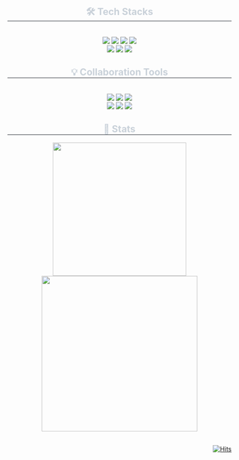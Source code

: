 <div align= "center"> 
    <div align= "center">
      <h2 style="border-bottom: 1px solid #21262d; color: #c9d1d9;"> 🛠️ Tech Stacks </h2> <br> 
      <div style="margin: 0 auto; text-align: center;" align= "center"> 
            <img src="https://img.shields.io/badge/javascript-F7DF1E?style=for-the-badge&logo=javascript&logoColor=black"> 
            <img src="https://img.shields.io/badge/React-61DAFB?style=for-the-badge&logo=React&logoColor=white">
            <img src="https://img.shields.io/badge/typescript-3178C6?style=for-the-badge&logo=typescript&logoColor=white">
            <img src="https://img.shields.io/badge/React Query-FF4154?style=for-the-badge&logo=React Query&logoColor=white"><br/>
            <img src="https://img.shields.io/badge/Tailwind CSS-06B6D4?style=for-the-badge&logo=Tailwind CSS&logoColor=white">
            <img src="https://img.shields.io/badge/Prettier-F7B93E?style=for-the-badge&logo=Prettier&logoColor=white">
            <img src="https://img.shields.io/badge/Eslint-4B32C3?style=for-the-badge&logo=Eslint&logoColor=white">
      </div>
      <h2 style="border-bottom: 1px solid #21262d; color: #c9d1d9;"> 💡 Collaboration Tools </h2> <br> 
      <div style="margin: 0 auto; text-align: center;" align= "center"> 
            <img src="https://img.shields.io/badge/Figma-F24E1E?style=for-the-badge&logo=Figma&logoColor=white">
            <img src="https://img.shields.io/badge/Github-181717?style=for-the-badge&logo=Github&logoColor=white">
            <img src="https://img.shields.io/badge/Git-F05032?style=for-the-badge&logo=Git&logoColor=white"><br/>
            <img src="https://img.shields.io/badge/Notion-000000?style=for-the-badge&logo=Notion&logoColor=white">
            <img src="https://img.shields.io/badge/Slack-4A154B?style=for-the-badge&logo=Slack&logoColor=white">
            <img src="https://img.shields.io/badge/jira-0052CC?style=for-the-badge&logo=jirasoftware&logoColor=white">
      </div>
    </div>

<div align= "center"> 
<h2 style="border-bottom: 1px solid #21262d; color: #c9d1d9;"> 🏅 Stats </h2> 
<div align="center">
    
  <a href="https://solved.ac/tnghk9611">
      <img 
          width="300px"
          src="http://mazassumnida.wtf/api/v2/generate_badge?boj=tnghk9611"/>
  </a>  
<a href="https://github.com/rosielsh">
      <img 
          width="350px"
          src="https://github-readme-stats.vercel.app/api?username=rosielsh&show_icons=true&theme=holi"/>
  </a>
</div>
</div>
<br/>
<div align="right">

[![Hits](https://hits.seeyoufarm.com/api/count/incr/badge.svg?url=https%3A%2F%2Fgithub.com%2Frosielsh&count_bg=%2361B4FF&title_bg=%23555555&icon=azurepipelines.svg&icon_color=%23FFFFFF&title=hits&edge_flat=false)](https://hits.seeyoufarm.com) 
</div>

